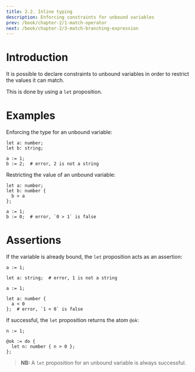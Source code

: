 ```yaml
---
title: 2.2. Inline typing
description: Enforcing constraints for unbound variables
prev: /book/chapter-2/1-match-operator
next: /book/chapter-2/3-match-branching-expression
---
```


# Introduction

It is possible to declare constraints to unbound variables in order to restrict
the values it can match.

This is done by using a `let` proposition.

# Examples

Enforcing the type for an unbound variable:

```letlang
let a: number;
let b: string;

a := 1;
b := 2;  # error, 2 is not a string
```

Restricting the value of an unbound variable:

```letlang
let a: number;
let b: number {
  b > a
};

a := 1;
b := 0;  # error, `0 > 1` is false
```

# Assertions

If the variable is already bound, the `let` proposition acts as an assertion:

```letlang
a := 1;

let a: string;  # error, 1 is not a string
```

```letlang
a := 1;

let a: number {
  a < 0
};  # error, `1 < 0` is false
```

If successful, the `let` proposition returns the atom `@ok`:

```letlang
n := 1;

@ok := do {
  let n: number { n > 0 };
};
```

> **NB:** A `let` proposition for an unbound variable is always successful.
